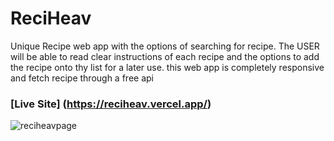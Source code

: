 # ReciHeav

Unique Recipe web app with the options of searching for recipe. The USER will be able to read clear instructions of each recipe and the options to add the recipe onto thy list for a later use. this web app is completely responsive and fetch recipe through a free api

### [Live Site] (https://reciheav.vercel.app/)

![reciheavpage](https://user-images.githubusercontent.com/100964607/188522560-6552209f-cffa-4fd1-be42-ba7608d8a701.png)
